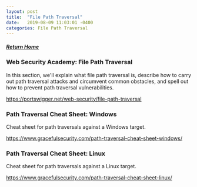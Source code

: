```yaml
---
layout: post
title:  "File Path Traversal"
date:   2019-08-09 11:03:01 -0400
categories: File Path Traversal
---
```

##### [Return Home](https://thegetch.github.io/penetration/testing/resources/2019/08/09/Home/)

### Web Security Academy: File Path Traversal

In this section, we'll explain what file path traversal is, describe how to carry out path traversal attacks and circumvent common obstacles, and spell out how to prevent path traversal vulnerabilities. 

<https://portswigger.net/web-security/file-path-traversal>

### Path Traversal Cheat Sheet: Windows

Cheat sheet for path traversals against a Windows target.

<https://www.gracefulsecurity.com/path-traversal-cheat-sheet-windows/>

### Path Traversal Cheat Sheet: Linux

Cheat sheet for path traversals against a Linux target.

<https://www.gracefulsecurity.com/path-traversal-cheat-sheet-linux/>